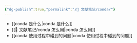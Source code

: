 ```yaml
---
{"dg-publish":true,"permalink":"/🌿 文献笔记/conda/"}
---
```



- [[conda 是什么\|conda 是什么]]
- [[🌿 文献笔记/conda 怎么用\|conda 怎么用]]
- [[conda 使用过程中碰到的问题\|conda 使用过程中碰到的问题]]